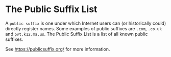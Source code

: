 The Public Suffix List
======================

A `public suffix` is one under which Internet users can (or historically could)
directly register names. Some examples of public suffixes are `.com`, `.co.uk` and
`pvt.k12.ma.us`. The Public Suffix List is a list of all known public suffixes.

See https://publicsuffix.org/ for more information.
